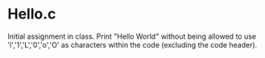 # Hello.c

Initial assignment in class. Print "Hello World" without being allowed to use 'l','1','L','0','o','O' as characters within the code (excluding the code header).